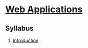# [Web Applications](https://fenix.ciencias.ulisboa.pt/degrees/engenharia-informatica-564500436615277/disciplina-curricular/846155801952544)

## Syllabus
1. [Introduction](./1-introduction.md)
